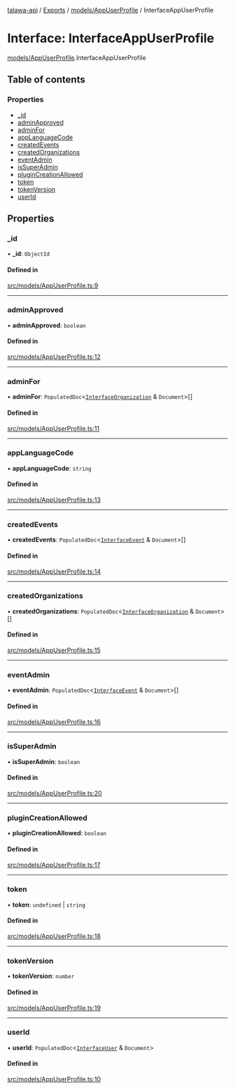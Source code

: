 [talawa-api](../README.md) / [Exports](../modules.md) / [models/AppUserProfile](../modules/models_AppUserProfile.md) / InterfaceAppUserProfile

# Interface: InterfaceAppUserProfile

[models/AppUserProfile](../modules/models_AppUserProfile.md).InterfaceAppUserProfile

## Table of contents

### Properties

- [\_id](models_AppUserProfile.InterfaceAppUserProfile.md#_id)
- [adminApproved](models_AppUserProfile.InterfaceAppUserProfile.md#adminapproved)
- [adminFor](models_AppUserProfile.InterfaceAppUserProfile.md#adminfor)
- [appLanguageCode](models_AppUserProfile.InterfaceAppUserProfile.md#applanguagecode)
- [createdEvents](models_AppUserProfile.InterfaceAppUserProfile.md#createdevents)
- [createdOrganizations](models_AppUserProfile.InterfaceAppUserProfile.md#createdorganizations)
- [eventAdmin](models_AppUserProfile.InterfaceAppUserProfile.md#eventadmin)
- [isSuperAdmin](models_AppUserProfile.InterfaceAppUserProfile.md#issuperadmin)
- [pluginCreationAllowed](models_AppUserProfile.InterfaceAppUserProfile.md#plugincreationallowed)
- [token](models_AppUserProfile.InterfaceAppUserProfile.md#token)
- [tokenVersion](models_AppUserProfile.InterfaceAppUserProfile.md#tokenversion)
- [userId](models_AppUserProfile.InterfaceAppUserProfile.md#userid)

## Properties

### \_id

• **\_id**: `ObjectId`

#### Defined in

[src/models/AppUserProfile.ts:9](https://github.com/PalisadoesFoundation/talawa-api/blob/4c7d3ea/src/models/AppUserProfile.ts#L9)

___

### adminApproved

• **adminApproved**: `boolean`

#### Defined in

[src/models/AppUserProfile.ts:12](https://github.com/PalisadoesFoundation/talawa-api/blob/4c7d3ea/src/models/AppUserProfile.ts#L12)

___

### adminFor

• **adminFor**: `PopulatedDoc`\<[`InterfaceOrganization`](models_Organization.InterfaceOrganization.md) & `Document`\>[]

#### Defined in

[src/models/AppUserProfile.ts:11](https://github.com/PalisadoesFoundation/talawa-api/blob/4c7d3ea/src/models/AppUserProfile.ts#L11)

___

### appLanguageCode

• **appLanguageCode**: `string`

#### Defined in

[src/models/AppUserProfile.ts:13](https://github.com/PalisadoesFoundation/talawa-api/blob/4c7d3ea/src/models/AppUserProfile.ts#L13)

___

### createdEvents

• **createdEvents**: `PopulatedDoc`\<[`InterfaceEvent`](models_Event.InterfaceEvent.md) & `Document`\>[]

#### Defined in

[src/models/AppUserProfile.ts:14](https://github.com/PalisadoesFoundation/talawa-api/blob/4c7d3ea/src/models/AppUserProfile.ts#L14)

___

### createdOrganizations

• **createdOrganizations**: `PopulatedDoc`\<[`InterfaceOrganization`](models_Organization.InterfaceOrganization.md) & `Document`\>[]

#### Defined in

[src/models/AppUserProfile.ts:15](https://github.com/PalisadoesFoundation/talawa-api/blob/4c7d3ea/src/models/AppUserProfile.ts#L15)

___

### eventAdmin

• **eventAdmin**: `PopulatedDoc`\<[`InterfaceEvent`](models_Event.InterfaceEvent.md) & `Document`\>[]

#### Defined in

[src/models/AppUserProfile.ts:16](https://github.com/PalisadoesFoundation/talawa-api/blob/4c7d3ea/src/models/AppUserProfile.ts#L16)

___

### isSuperAdmin

• **isSuperAdmin**: `boolean`

#### Defined in

[src/models/AppUserProfile.ts:20](https://github.com/PalisadoesFoundation/talawa-api/blob/4c7d3ea/src/models/AppUserProfile.ts#L20)

___

### pluginCreationAllowed

• **pluginCreationAllowed**: `boolean`

#### Defined in

[src/models/AppUserProfile.ts:17](https://github.com/PalisadoesFoundation/talawa-api/blob/4c7d3ea/src/models/AppUserProfile.ts#L17)

___

### token

• **token**: `undefined` \| `string`

#### Defined in

[src/models/AppUserProfile.ts:18](https://github.com/PalisadoesFoundation/talawa-api/blob/4c7d3ea/src/models/AppUserProfile.ts#L18)

___

### tokenVersion

• **tokenVersion**: `number`

#### Defined in

[src/models/AppUserProfile.ts:19](https://github.com/PalisadoesFoundation/talawa-api/blob/4c7d3ea/src/models/AppUserProfile.ts#L19)

___

### userId

• **userId**: `PopulatedDoc`\<[`InterfaceUser`](models_User.InterfaceUser.md) & `Document`\>

#### Defined in

[src/models/AppUserProfile.ts:10](https://github.com/PalisadoesFoundation/talawa-api/blob/4c7d3ea/src/models/AppUserProfile.ts#L10)
